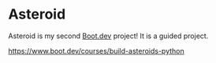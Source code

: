 # Asteroid

Asteroid is my second [Boot.dev](https://www.boot.dev) project!
It is a guided project.

https://www.boot.dev/courses/build-asteroids-python
